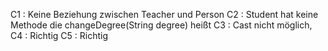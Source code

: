 C1 : Keine Beziehung zwischen Teacher und Person
C2 : Student hat keine Methode die changeDegree(String degree) heißt
C3 : Cast nicht möglich,
C4 : Richtig
C5 : Richtig
